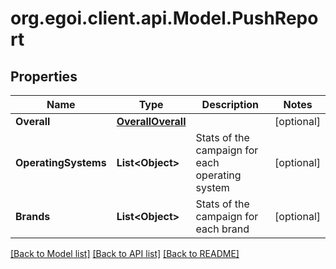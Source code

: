 # org.egoi.client.api.Model.PushReport
## Properties

Name | Type | Description | Notes
------------ | ------------- | ------------- | -------------
**Overall** | [**OverallOverall**](OverallOverall.md) |  | [optional] 
**OperatingSystems** | **List&lt;Object&gt;** | Stats of the campaign for each operating system | [optional] 
**Brands** | **List&lt;Object&gt;** | Stats of the campaign for each brand | [optional] 

[[Back to Model list]](../README.md#documentation-for-models) [[Back to API list]](../README.md#documentation-for-api-endpoints) [[Back to README]](../README.md)

